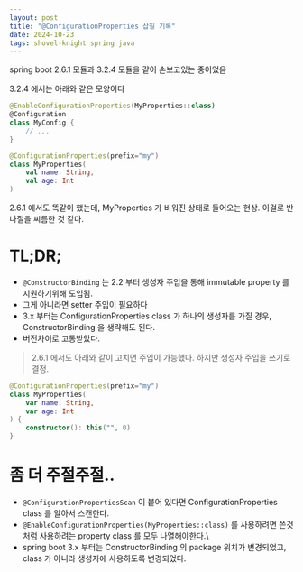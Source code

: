 ```yaml
---
layout: post
title: "@ConfigurationProperties 삽질 기록"
date: 2024-10-23
tags: shovel-knight spring java
---
```


spring boot 2.6.1 모듈과 3.2.4 모듈을 같이 손보고있는 중이었음

3.2.4 에서는 아래와 같은 모양이다
``` kotlin
@EnableConfigurationProperties(MyProperties::class)
@Configuration
class MyConfig {
    // ...
}

@ConfigurationProperties(prefix="my")
class MyProperties(
    val name: String,
    val age: Int
)
```
2.6.1 에서도 똑같이 했는데, MyProperties 가 비워진 상태로 들어오는 현상.
이걸로 반나절을 씨름한 것 같다.

# TL;DR;
- `@ConstructorBinding` 는 2.2 부터 생성자 주입을 통해 immutable property 를 지원하기위해 도입됨.
- 그게 아니라면 setter 주입이 필요하다
- 3.x 부터는 ConfigurationProperties class 가 하나의 생성자를 가질 경우, ConstructorBinding 을 생략해도 된다.
- 버전차이로 고통받았다.

> 2.6.1 에서도 아래와 같이 고치면 주입이 가능했다. 하지만 생성자 주입을 쓰기로 결정.
``` kotlin
@ConfigurationProperties(prefix="my")
class MyProperties(
    var name: String,
    var age: Int
) {
    constructor(): this("", 0)
}
```

# 좀 더 주절주절..
- `@ConfigurationPropertiesScan` 이 붙어 있다면 ConfigurationProperties class 를 알아서 스캔한다.
- `@EnableConfigurationProperties(MyProperties::class)` 를 사용하려면 쓴것처럼 사용하려는 property class 를 모두 나열해야한다.\
- spring boot 3.x 부터는 ConstructorBinding 의 package 위치가 변경되었고, class 가 아니라 생성자에 사용하도록 변경되었다.